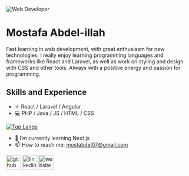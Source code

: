 ![Web Developer](https://media.licdn.com/dms/image/D4D16AQH0u5nUxUrcJw/profile-displaybackgroundimage-shrink_350_1400/0/1674723669001?e=1702512000&v=beta&t=IJVcBqgwYAdxnYbPCFrP7ZIZbkAgZTK5zAIJ83qV97M)

# Mostafa Abdel-illah
Fast learning in web development, with great enthusiasm for new technologies. I really enjoy learning programming languages and frameworks like React and Laravel, as well as work on styling and design with CSS and other tools.
Always with a positive energy and passion for programming.

## Skills and Experience
* ⚛️ React / Laravel / Angular
* 💻 PHP / Java / JS / HTML / CSS

[![Top Langs](https://github-readme-stats.vercel.app/api/top-langs/?username=mostabdel07&layout=donut-horizontal)](https://github.com/anuraghazra/github-readme-stats)

- 🌱 I’m currently learning Next.js 
- 📫 How to reach me: mostabdel07@gmail.com 


[<img src='https://cdn.jsdelivr.net/npm/simple-icons@3.0.1/icons/github.svg' alt='github' height='40'>](https://github.com/mostabdel07)  [<img src='https://cdn.jsdelivr.net/npm/simple-icons@3.0.1/icons/linkedin.svg' alt='linkedin' height='40'>](https://www.linkedin.com/in/mostafabdelillah/)  [<img src='https://cdn.jsdelivr.net/npm/simple-icons@3.0.1/icons/icloud.svg' alt='website' height='40'>](abdelillahmostafa.com)  

